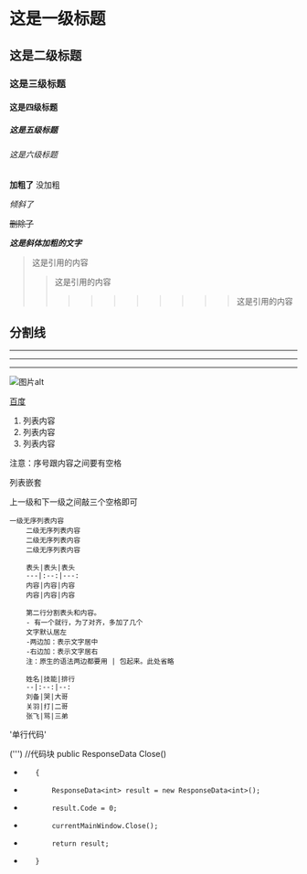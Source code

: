 # 这是一级标题
## 这是二级标题
### 这是三级标题
#### 这是四级标题
##### 这是五级标题
###### 这是六级标题

**加粗了**
没加粗

*倾斜了*

~~删除了~~

***这是斜体加粗的文字***

>这是引用的内容
>>这是引用的内容
>>>>>>>>>>这是引用的内容

分割线
---
----
***
*****

![图片alt](https://17english.com/static/img/home1.e8b9340b.png "课堂宝")


[百度](http://baidu.com)

1. 列表内容
2. 列表内容
3. 列表内容

注意：序号跟内容之间要有空格

列表嵌套

上一级和下一级之间敲三个空格即可

    一级无序列表内容
        二级无序列表内容
        二级无序列表内容
        二级无序列表内容

        表头|表头|表头
        ---|:--:|---:
        内容|内容|内容
        内容|内容|内容

        第二行分割表头和内容。
        - 有一个就行，为了对齐，多加了几个
        文字默认居左
        -两边加：表示文字居中
        -右边加：表示文字居右
        注：原生的语法两边都要用 | 包起来。此处省略

        姓名|技能|排行
        --|:--:|--:
        刘备|哭|大哥
        关羽|打|二哥
        张飞|骂|三弟      

'单行代码'

(''')
//代码块
public ResponseData<int> Close()
+        {
+            ResponseData<int> result = new ResponseData<int>();
+            result.Code = 0;
+            currentMainWindow.Close();
+            return result;
+        }

